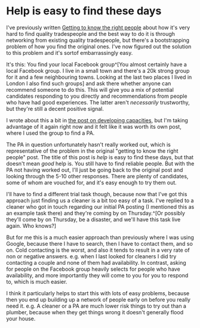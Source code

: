 # Help is easy to find these days

I've previously written [Getting to know the right people](https://notebook.drmaciver.com/posts/2022-06-05-14:53.html) about how it's very hard to find quality tradespeople and the best way to do it is through networking from existing quality tradespeople, but there's a bootstrapping problem of how you find the original ones.
I've now figured out the solution to this problem and it's sortof embarrassingly easy.

It's this: You find your local Facebook group^[You almost certainly have a local Facebook group. I live in a small town and there's a 20k strong group for it and a few neighbouring towns. Looking at the last two places I lived in London I also find such groups] and ask there whether anyone can recommend someone to do this. This will give you a mix of potential candidates responding to you directly and recommendations from people who have had good experiences. The latter aren't *necessarily* trustworthy, but they're still a decent positive signal.

I wrote about this a bit in [the post on developing capacities](https://notebook.drmaciver.com/posts/2024-01-20-12:01.html), but I'm taking advantage of it again right now and it felt like it was worth its own post, where I used the group to find a PA.

The PA in question unfortunately hasn't really worked out, which is representative of the problem in the original "getting to know the right people" post. The title of this post is *help* is easy to find these days, but that doesn't mean *good* help is. You still have to find reliable people.
But with the PA not having worked out, I'll just be going back to the original post and looking through the 5-10 other responses. There are plenty of candidates, some of whom are vouched for, and it's easy enough to try them out.

I'll have to find a different trial task though, because now that I've got this approach just finding us a cleaner is a bit too easy of a task. I've replied to a cleaner who got in touch regarding our initial PA posting (I mentioned this as an example task there) and they're coming by on Thursday.^[Or possibly they'll come by on Thursday, be a disaster, and we'll have this task live again. Who knows?]

But for me this is a much easier approach than previously where I was using Google, because there I have to search, then I have to contact them, and so on. Cold contacting is the worst, and also it tends to result in a very rate of non or negative answers. e.g. when I last looked for cleaners I did try contacting a couple and none of them had availability.
In contrast, asking for people on the Facebook group heavily selects for people who have availability, and more importantly they will come to you for you to respond to, which is much easier.

I think it particularly helps to start this with lots of easy problems, because then you end up building up a network of people early on before you really need it. e.g. A cleaner or a PA are much lower risk things to try out than a plumber, because when they get things wrong it doesn't generally flood your house.
